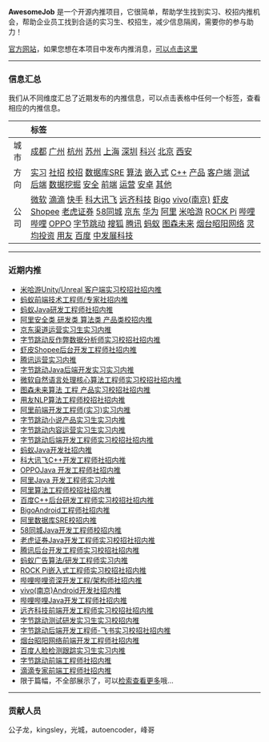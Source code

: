 
 
**AwesomeJob** 是一个开源内推项目，它很简单，帮助学生找到实习、校招内推机会，帮助企业员工找到合适的实习生、校招生，减少信息隔阂，需要你的参与助力！

[官方网站](https://awesomejob.gitee.io/)，如果您想在本项目中发布内推消息，[可以点击这里](https://wj.qq.com/s2/8043669/40c0)



--- 
### 信息汇总

我们从不同维度汇总了近期发布的内推信息，可以点击表格中任何一个标签，查看相应的内推信息。

||标签|
|:---:|:---|
|城市|[成都](https://awesomejob.gitee.io/tags/成都)	[广州](https://awesomejob.gitee.io/tags/广州)	[杭州](https://awesomejob.gitee.io/tags/杭州)	[苏州](https://awesomejob.gitee.io/tags/苏州)	[上海](https://awesomejob.gitee.io/tags/上海)	[深圳](https://awesomejob.gitee.io/tags/深圳)	[科兴](https://awesomejob.gitee.io/tags/科兴)	[北京](https://awesomejob.gitee.io/tags/北京)	[西安](https://awesomejob.gitee.io/tags/西安)|
|方向|[实习](https://awesomejob.gitee.io/series/实习)	[社招](https://awesomejob.gitee.io/series/社招)	[校招](https://awesomejob.gitee.io/series/校招)	[数据库SRE](https://awesomejob.gitee.io/categories/数据库sre)	[算法](https://awesomejob.gitee.io/categories/算法)	[嵌入式](https://awesomejob.gitee.io/categories/嵌入式)	[C++](https://awesomejob.gitee.io/categories/c++)	[产品](https://awesomejob.gitee.io/categories/产品)	[客户端](https://awesomejob.gitee.io/categories/客户端)	[测试](https://awesomejob.gitee.io/categories/测试)	[后端](https://awesomejob.gitee.io/categories/后端)	[数据挖掘](https://awesomejob.gitee.io/categories/数据挖掘)	[安全](https://awesomejob.gitee.io/categories/安全)	[前端](https://awesomejob.gitee.io/categories/前端)	[运营](https://awesomejob.gitee.io/categories/运营)	[安卓](https://awesomejob.gitee.io/categories/安卓)	[其他](https://awesomejob.gitee.io/categories/其他)|
|公司|[微软](https://awesomejob.gitee.io/tags/微软)	[滴滴](https://awesomejob.gitee.io/tags/滴滴)	[快手](https://awesomejob.gitee.io/tags/快手)	[科大讯飞](https://awesomejob.gitee.io/tags/科大讯飞)	[远齐科技](https://awesomejob.gitee.io/tags/远齐科技)	[Bigo](https://awesomejob.gitee.io/tags/bigo)	[vivo(南京)](https://awesomejob.gitee.io/tags/vivo(南京))	[虾皮Shopee](https://awesomejob.gitee.io/tags/虾皮shopee)	[老虎证券](https://awesomejob.gitee.io/tags/老虎证券)	[58同城](https://awesomejob.gitee.io/tags/58同城)	[京东](https://awesomejob.gitee.io/tags/京东)	[华为](https://awesomejob.gitee.io/tags/华为)	[阿里](https://awesomejob.gitee.io/tags/阿里)	[米哈游](https://awesomejob.gitee.io/tags/米哈游)	[ROCK Pi](https://awesomejob.gitee.io/tags/rock-pi)	[哔哩哔哩](https://awesomejob.gitee.io/tags/哔哩哔哩)	[OPPO](https://awesomejob.gitee.io/tags/oppo)	[字节跳动](https://awesomejob.gitee.io/tags/字节跳动)	[搜狐](https://awesomejob.gitee.io/tags/搜狐)	[腾讯](https://awesomejob.gitee.io/tags/腾讯)	[蚂蚁](https://awesomejob.gitee.io/tags/蚂蚁)	[图森未来](https://awesomejob.gitee.io/tags/图森未来)	[烟台昭阳网络](https://awesomejob.gitee.io/tags/烟台昭阳网络)	[灵均投资](https://awesomejob.gitee.io/tags/灵均投资)	[用友](https://awesomejob.gitee.io/tags/用友)	[百度](https://awesomejob.gitee.io/tags/百度)	[中发展科技](https://awesomejob.gitee.io/tags/中发展科技)|
--- 

### 近期内推 
- [米哈游Unity/Unreal 客户端实习校招社招内推](https://awesomejob.gitee.io/posts/jobs/job_58)
- [蚂蚁前端技术工程师/专家社招内推](https://awesomejob.gitee.io/posts/jobs/job_57)
- [蚂蚁Java研发工程师社招内推](https://awesomejob.gitee.io/posts/jobs/job_56)
- [阿里安全类  研发类  算法类  产品类校招内推](https://awesomejob.gitee.io/posts/jobs/job_55)
- [京东渠道运营实习生实习内推](https://awesomejob.gitee.io/posts/jobs/job_54)
- [字节跳动反作弊数据分析师实习校招社招内推](https://awesomejob.gitee.io/posts/jobs/job_53)
- [虾皮Shopee后台开发工程师社招内推](https://awesomejob.gitee.io/posts/jobs/job_52)
- [腾讯运营实习内推](https://awesomejob.gitee.io/posts/jobs/job_51)
- [字节跳动Java后端开发实习实习内推](https://awesomejob.gitee.io/posts/jobs/job_50)
- [微软自然语言处理核心算法工程师实习校招社招内推](https://awesomejob.gitee.io/posts/jobs/job_49)
- [图森未来算法 工程 产品实习校招社招内推](https://awesomejob.gitee.io/posts/jobs/job_48)
- [用友NLP算法工程师校招社招内推](https://awesomejob.gitee.io/posts/jobs/job_47)
- [阿里前端开发工程师(实习)实习内推](https://awesomejob.gitee.io/posts/jobs/job_46)
- [字节跳动小说产品实习生实习内推](https://awesomejob.gitee.io/posts/jobs/job_45)
- [字节跳动内容运营实习生实习内推](https://awesomejob.gitee.io/posts/jobs/job_44)
- [字节跳动后端开发工程师实习校招社招内推](https://awesomejob.gitee.io/posts/jobs/job_43)
- [蚂蚁Java开发社招内推](https://awesomejob.gitee.io/posts/jobs/job_42)
- [科大讯飞C++开发工程师社招内推](https://awesomejob.gitee.io/posts/jobs/job_41)
- [OPPOJava 开发工程师社招内推](https://awesomejob.gitee.io/posts/jobs/job_40)
- [阿里Java 开发工程师实习内推](https://awesomejob.gitee.io/posts/jobs/job_39)
- [阿里算法工程师校招社招内推](https://awesomejob.gitee.io/posts/jobs/job_38)
- [百度C++后台研发工程师实习校招社招内推](https://awesomejob.gitee.io/posts/jobs/job_37)
- [BigoAndroid工程师社招内推](https://awesomejob.gitee.io/posts/jobs/job_36)
- [阿里数据库SRE校招内推](https://awesomejob.gitee.io/posts/jobs/job_35)
- [58同城Java开发工程师校招内推](https://awesomejob.gitee.io/posts/jobs/job_34)
- [老虎证券Java开发工程师实习校招社招内推](https://awesomejob.gitee.io/posts/jobs/job_33)
- [腾讯后台开发工程师实习校招社招内推](https://awesomejob.gitee.io/posts/jobs/job_32)
- [蚂蚁广告算法/研发工程师实习内推](https://awesomejob.gitee.io/posts/jobs/job_31)
- [ROCK Pi嵌入式工程师实习校招社招内推](https://awesomejob.gitee.io/posts/jobs/job_30)
- [哔哩哔哩资深开发工程/架构师社招内推](https://awesomejob.gitee.io/posts/jobs/job_29)
- [vivo(南京)Android开发社招内推](https://awesomejob.gitee.io/posts/jobs/job_28)
- [哔哩哔哩Java开发工程师社招内推](https://awesomejob.gitee.io/posts/jobs/job_27)
- [远齐科技前端开发工程师实习校招社招内推](https://awesomejob.gitee.io/posts/jobs/job_26)
- [字节跳动测试研发实习生实习校招内推](https://awesomejob.gitee.io/posts/jobs/job_25)
- [字节跳动后端开发工程师-飞书实习校招社招内推](https://awesomejob.gitee.io/posts/jobs/job_24)
- [烟台昭阳网络前端开发工程师社招内推](https://awesomejob.gitee.io/posts/jobs/job_23)
- [百度人脸检测跟踪实习生实习内推](https://awesomejob.gitee.io/posts/jobs/job_22)
- [字节跳动前端工程师社招内推](https://awesomejob.gitee.io/posts/jobs/job_21)
- [滴滴专家前端工程师社招内推](https://awesomejob.gitee.io/posts/jobs/job_20)
- 限于篇幅，不全部展示了，可以[检索查看更多](https://awesomejob.gitee.io/)哦...
--- 
### 贡献人员
公子龙，kingsley，光城，autoencoder，峰哥